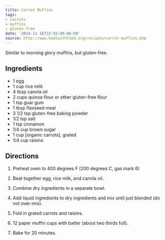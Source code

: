 ```yaml
---
title: Carrot Muffins
tags:
- carrots
- muffins
- gluten-free
date: '2014-11-16T22:55:00-06:00'
source: http://www.healwithfood.org/recipes/carrot-muffins.php
---
```

Similar to morning glory muffins, but gluten-free.

## Ingredients

* 1 egg
* 1 cup rice milk
* 4 tbsp canola oil
* 2 cups quinoa flour or other gluten-free flour
* 1 tsp guar gum
* 1 tbsp flaxseed meal
* 3 1/2 tsp gluten-free baking powder
* 1/2 tsp salt
* 1 tsp cinnamon
* 1/4 cup brown sugar
* 1 cup [organic carrots], grated
* 1/4 cup raisins


## Directions


1. Preheat oven to 400 degrees F (200 degrees C, gas mark 6)

2. Beat together egg, rice milk, and canola oil.

2. Combine dry ingredients in a separate bowl.

3. Add liquid ingredients to dry ingredients and mix until just blended (do not over-mix).

3. Fold in grated carrots and raisins.

4. 12 paper muffin cups with batter (about two thirds full).

5. Bake for 20 minutes.
